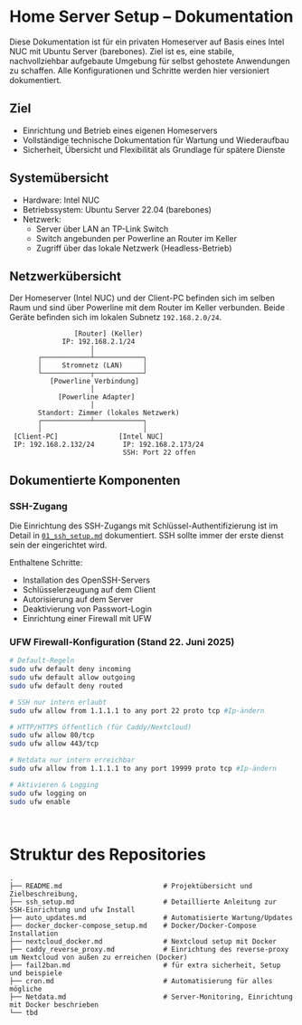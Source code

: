 # Home Server Setup – Dokumentation

Diese Dokumentation ist für ein privaten Homeserver auf Basis eines Intel NUC mit Ubuntu Server (barebones). Ziel ist es, eine stabile, nachvollziehbar aufgebaute Umgebung für selbst gehostete Anwendungen zu schaffen. Alle Konfigurationen und Schritte werden hier versioniert dokumentiert.

## Ziel

- Einrichtung und Betrieb eines eigenen Homeservers
- Vollständige technische Dokumentation für Wartung und Wiederaufbau
- Sicherheit, Übersicht und Flexibilität als Grundlage für spätere Dienste

## Systemübersicht

- Hardware: Intel NUC
- Betriebssystem: Ubuntu Server 22.04 (barebones)
- Netzwerk:
  - Server über LAN an TP-Link Switch
  - Switch angebunden per Powerline an Router im Keller
  - Zugriff über das lokale Netzwerk (Headless-Betrieb)
 
## Netzwerkübersicht

Der Homeserver (Intel NUC) und der Client-PC befinden sich im selben Raum und sind über Powerline mit dem Router im Keller verbunden. Beide Geräte befinden sich im lokalen Subnetz `192.168.2.0/24`.


                    [Router] (Keller)
                 IP: 192.168.2.1/24
                        │
           ┌────────────┴────────────┐
           │     Stromnetz (LAN)     │
           └────────────┬────────────┘
              [Powerline Verbindung]
                        │
                [Powerline Adapter]
                        │
           Standort: Zimmer (lokales Netzwerk)
           ┌────────────┴────────────┐
           │                         │
     [Client-PC]               [Intel NUC]
     IP: 192.168.2.132/24       IP: 192.168.2.173/24
                                SSH: Port 22 offen


## Dokumentierte Komponenten

### SSH-Zugang

Die Einrichtung des SSH-Zugangs mit Schlüssel-Authentifizierung ist im Detail in [`01_ssh_setup.md`](./01_ssh_setup.md) dokumentiert. SSH sollte immer der erste dienst sein der eingerichtet wird.

Enthaltene Schritte:
- Installation des OpenSSH-Servers
- Schlüsselerzeugung auf dem Client
- Autorisierung auf dem Server
- Deaktivierung von Passwort-Login
- Einrichtung einer Firewall mit UFW


### UFW Firewall-Konfiguration (Stand 22. Juni 2025)

```bash
# Default-Regeln
sudo ufw default deny incoming
sudo ufw default allow outgoing
sudo ufw default deny routed

# SSH nur intern erlaubt
sudo ufw allow from 1.1.1.1 to any port 22 proto tcp #Ip-ändern

# HTTP/HTTPS öffentlich (für Caddy/Nextcloud)
sudo ufw allow 80/tcp
sudo ufw allow 443/tcp

# Netdata nur intern erreichbar
sudo ufw allow from 1.1.1.1 to any port 19999 proto tcp #Ip-ändern

# Aktivieren & Logging
sudo ufw logging on
sudo ufw enable

  
```
# Struktur des Repositories

```plaintext
.
├── README.md                         # Projektübersicht und Zielbeschreibung, 
├── ssh_setup.md                      # Detaillierte Anleitung zur SSH-Einrichtung und ufw Install
├── auto_updates.md                   # Automatisierte Wartung/Updates
├── docker_docker-compose_setup.md    # Docker/Docker-Compose Installation
├── nextcloud_docker.md               # Nextcloud setup mit Docker
├── caddy_reverse_proxy.md            # Einrichtung des reverse-proxy um Nextcloud von außen zu erreichen (Docker)
├── fail2ban.md                       # für extra sicherheit, Setup und beispiele
├── cron.md                           # Automatisierung für alles mögliche
├── Netdata.md                        # Server-Monitoring, Einrichtung mit Docker beschrieben                      
└── tbd

